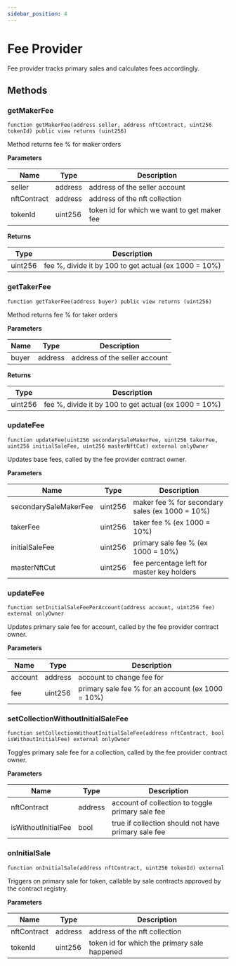 ```yaml
---
sidebar_position: 4
---
```


# Fee Provider
Fee provider tracks primary sales and calculates fees accordingly.

## Methods

### getMakerFee

```
function getMakerFee(address seller, address nftContract, uint256 tokenId) public view returns (uint256)
```
Method returns fee % for maker orders

**Parameters**

| Name        | Type          |Description  |
| ----------- | ----------- | ----------- |
| seller | address | address of the seller account          |
| nftContract   | address        |    address of the nft collection   |
| tokenId   | uint256        |    token id for which we want to get maker fee  |


**Returns**

| Type          |Description  |
| ----------- | ----------- |
| uint256        |    fee %, divide it by 100 to get actual (ex 1000 = 10%)   |

### getTakerFee

```
function getTakerFee(address buyer) public view returns (uint256)
```
Method returns fee % for taker orders

**Parameters**

| Name        | Type          |Description  |
| ----------- | ----------- | ----------- |
| buyer | address | address of the seller account          |


**Returns**

| Type          |Description  |
| ----------- | ----------- |
| uint256        |    fee %, divide it by 100 to get actual (ex 1000 = 10%)   |

### updateFee

```
function updateFee(uint256 secondarySaleMakerFee, uint256 takerFee, uint256 initialSaleFee, uint256 masterNftCut) external onlyOwner
```
Updates base fees, called by the fee provider contract owner.

**Parameters**

| Name        | Type          |Description  |
| ----------- | ----------- | ----------- |
| secondarySaleMakerFee | uint256 | maker fee % for secondary sales  (ex 1000 = 10%)       |
| takerFee | uint256 | taker fee % (ex 1000 = 10%)      |
| initialSaleFee | uint256 | primary sale fee % (ex 1000 = 10%)       |
| masterNftCut | uint256 | fee percentage left for master key holders    |


### updateFee

```
function setInitialSaleFeePerAccount(address account, uint256 fee) external onlyOwner
```
Updates primary sale fee for account, called by the fee provider contract owner.

**Parameters**

| Name        | Type          |Description  |
| ----------- | ----------- | ----------- |
| account | address | account to change fee for |
| fee | uint256 | primary sale fee % for an account (ex 1000 = 10%)      |


### setCollectionWithoutInitialSaleFee

```
function setCollectionWithoutInitialSaleFee(address nftContract, bool isWithoutInitialFee) external onlyOwner
```
Toggles primary sale fee for a collection, called by the fee provider contract owner.

**Parameters**

| Name        | Type          |Description  |
| ----------- | ----------- | ----------- |
| nftContract | address | account of collection to toggle primary sale fee |
| isWithoutInitialFee | bool | true if collection should not have primary sale fee     |


### onInitialSale

```
function onInitialSale(address nftContract, uint256 tokenId) external
```
Triggers on primary sale for token, callable by sale contracts approved by the contract registry.

**Parameters**

| Name        | Type          |Description  |
| ----------- | ----------- | ----------- |
| nftContract   | address        |    address of the nft collection   |
| tokenId   | uint256        |    token id for which the primary sale happened |
